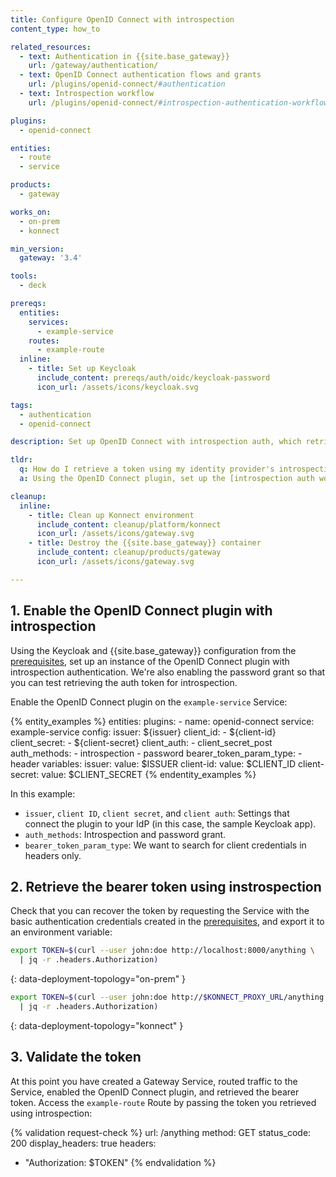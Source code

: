 ```yaml
---
title: Configure OpenID Connect with introspection
content_type: how_to

related_resources:
  - text: Authentication in {{site.base_gateway}}
    url: /gateway/authentication/
  - text: OpenID Connect authentication flows and grants
    url: /plugins/openid-connect/#authentication
  - text: Introspection workflow
    url: /plugins/openid-connect/#introspection-authentication-workflow

plugins:
  - openid-connect

entities:
  - route
  - service

products:
  - gateway

works_on:
  - on-prem
  - konnect

min_version:
  gateway: '3.4'

tools:
  - deck

prereqs:
  entities:
    services:
      - example-service
    routes:
      - example-route
  inline:
    - title: Set up Keycloak
      include_content: prereqs/auth/oidc/keycloak-password
      icon_url: /assets/icons/keycloak.svg

tags:
  - authentication
  - openid-connect

description: Set up OpenID Connect with introspection auth, which retrieves a bearer token from the IdP's introspection endpoint for authentication.

tldr:
  q: How do I retrieve a token using my identity provider's introspection endpoint?
  a: Using the OpenID Connect plugin, set up the [introspection auth workflow](/plugins/openid-connect/#introspection-authentication-workflow) to connect to an identity provider (IdP) to retrieve a token from the IdP's introspection endpoint, then use the token to access the upstream service.

cleanup:
  inline:
    - title: Clean up Konnect environment
      include_content: cleanup/platform/konnect
      icon_url: /assets/icons/gateway.svg
    - title: Destroy the {{site.base_gateway}} container
      include_content: cleanup/products/gateway
      icon_url: /assets/icons/gateway.svg

---
```


## 1. Enable the OpenID Connect plugin with introspection

Using the Keycloak and {{site.base_gateway}} configuration from the [prerequisites](#prerequisites), 
set up an instance of the OpenID Connect plugin with introspection authentication.
We're also enabling the password grant so that you can test retrieving the auth token for introspection.

Enable the OpenID Connect plugin on the `example-service` Service:

{% entity_examples %}
entities:
  plugins:
    - name: openid-connect
      service: example-service
      config:
        issuer: ${issuer}
        client_id:
        - ${client-id}
        client_secret:
        - ${client-secret}
        client_auth:
        - client_secret_post
        auth_methods:
        - introspection
        - password
        bearer_token_param_type:
        - header
variables:
  issuer:
    value: $ISSUER
  client-id:
    value: $CLIENT_ID
  client-secret:
    value: $CLIENT_SECRET
{% endentity_examples %}

In this example:
* `issuer`, `client ID`, `client secret`, and `client auth`: Settings that connect the plugin to your IdP (in this case, the sample Keycloak app).
* `auth_methods`: Introspection and password grant.
* `bearer_token_param_type`: We want to search for client credentials in headers only.

<!-- include_cached plugins/oidc/client-auth.md -->

## 2. Retrieve the bearer token using instrospection

Check that you can recover the token by requesting the Service with the basic authentication credentials created in the [prerequisites](#prerequisites), and export it to an environment variable:

```sh
export TOKEN=$(curl --user john:doe http://localhost:8000/anything \
  | jq -r .headers.Authorization)
```
{: data-deployment-topology="on-prem" }

```sh
export TOKEN=$(curl --user john:doe http://$KONNECT_PROXY_URL/anything \
  | jq -r .headers.Authorization)
```
{: data-deployment-topology="konnect" }

## 3. Validate the token

At this point you have created a Gateway Service, routed traffic to the Service, enabled the OpenID Connect plugin, and retrieved the bearer token. 
Access the `example-route` Route by passing the token you retrieved using introspection:

{% validation request-check %}
url: /anything
method: GET
status_code: 200
display_headers: true
headers:
  - "Authorization: $TOKEN"
{% endvalidation %}

<!-- include_cached plugins/oidc/cache.md -->